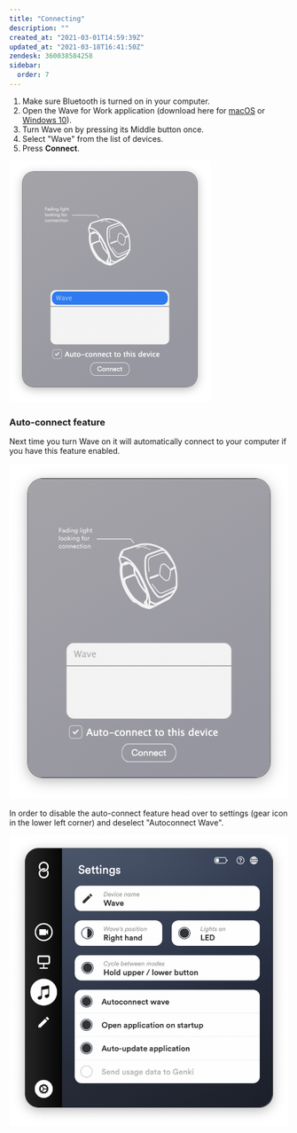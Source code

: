 ```yaml
---
title: "Connecting"
description: ""
created_at: "2021-03-01T14:59:39Z"
updated_at: "2021-03-18T16:41:50Z"
zendesk: 360038584258
sidebar:
  order: 7
---
```


1. Make sure Bluetooth is turned on in your computer.
2. Open the Wave for Work application (download here for [macOS](https://github.com/genkiinstruments/releases/releases/download/wave_for_work/Wave_for_Work_mac.zip) or [Windows 10](https://github.com/genkiinstruments/releases/releases/download/wave_for_work/Wave_for_Work_win.exe)).
3. Turn Wave on by pressing its Middle button once.
4. Select "Wave" from the list of devices.
5. Press **Connect**.

![](../../../assets/images/article_360018164158_image_0.png)

### Auto-connect feature

Next time you turn Wave on it will automatically connect to your computer if you have this feature enabled.

![](../../../assets/images/article_360018164158_image_1.png)

In order to disable the auto-connect feature head over to settings (gear icon in the lower left corner) and deselect "Autoconnect Wave".

![](../../../assets/images/article_360018164158_image_2.png)
